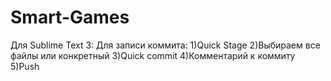 # Smart-Games
Для Sublime Text 3:
Для записи коммита:
1)Quick Stage
2)Выбираем все файлы или конкретный
3)Quick commit
4)Комментарий к коммиту
5)Push
